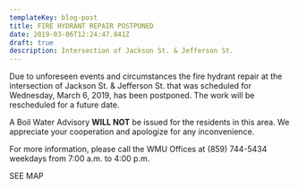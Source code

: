 ```yaml
---
templateKey: blog-post
title: FIRE HYDRANT REPAIR POSTPONED
date: 2019-03-06T12:24:47.841Z
draft: true
description: Intersection of Jackson St. & Jefferson St.
---
```

Due to unforeseen events and circumstances the fire hydrant repair at the intersection of Jackson St. & Jefferson St. that was scheduled for Wednesday, March 6, 2019, has been postponed.  The work will be rescheduled for a future date.

A Boil Water Advisory **WILL NOT** be issued for the residents in this area.  We appreciate your cooperation and apologize for any inconvenience.

For more information, please call the WMU Offices at (859) 744-5434 weekdays from 7:00 a.m. to 4:00 p.m.

SEE MAP
